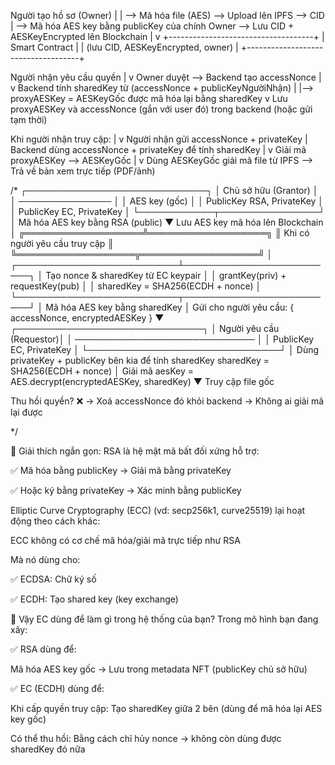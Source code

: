 Người tạo hồ sơ (Owner)
     |
     | --> Mã hóa file (AES) --> Upload lên IPFS --> CID
     | --> Mã hóa AES key bằng publicKey của chính Owner --> Lưu CID + AESKeyEncrypted lên Blockchain
     |
     v
+------------------------------------+
|          Smart Contract            |
| (lưu CID, AESKeyEncrypted, owner)  |
+------------------------------------+

Người nhận yêu cầu quyền
     |
     v
Owner duyệt --> Backend tạo accessNonce
     |
     v
Backend tính sharedKey từ (accessNonce + publicKeyNgườiNhận)
     |
     |--> proxyAESKey = AESKeyGốc được mã hóa lại bằng sharedKey
     v
Lưu proxyAESKey và accessNonce (gắn với user đó) trong backend (hoặc gửi tạm thời)

Khi người nhận truy cập:
     |
     v
Người nhận gửi accessNonce + privateKey
     |
Backend dùng accessNonce + privateKey để tính sharedKey
     |
     v
Giải mã proxyAESKey --> AESKeyGốc
     |
     v
Dùng AESKeyGốc giải mã file từ IPFS --> Trả về bản xem trực tiếp (PDF/ảnh)

/*
                       ┌─────────────────────────────┐
                       │       Chủ sở hữu (Grantor)  │
                       │ ───────────────             │
                       │ AES key (gốc)               │
                       │ PublicKey RSA, PrivateKey   │
                       │ PublicKey EC, PrivateKey    │
                       └────────────┬────────────────┘
                                    │
                        Mã hóa AES key bằng RSA (public)
                                    ▼
                          Lưu AES key mã hóa lên Blockchain
                                    │
                ╔═══════════════════╩═══════════════════╗
                ║        Khi có người yêu cầu truy cập ║
                ╚═══════════════════╦═══════════════════╝
                                    │
        ┌──────────────────────────┴─────────────────────────┐
        │        Tạo nonce & sharedKey từ EC keypair         │
        │        grantKey(priv) + requestKey(pub)            │
        │         sharedKey = SHA256(ECDH + nonce)           │
        └──────────────────────────┬─────────────────────────┘
                                   │
                          Mã hóa AES key bằng sharedKey
                                   │
                          Gửi cho người yêu cầu:
                    { accessNonce, encryptedAESKey }
                                   ▼
               ┌──────────────────────────────┐
               │      Người yêu cầu (Requestor)│
               │ ───────────────────────────── │
               │ PublicKey EC, PrivateKey      │
               └───────────────────────────────┘
                                   │
        Dùng privateKey + publicKey bên kia để tính sharedKey
        sharedKey = SHA256(ECDH + nonce)
                                   │
                  Giải mã aesKey = AES.decrypt(encryptedAESKey, sharedKey)
                                   ▼
                            Truy cập file gốc

Thu hồi quyền? ❌ → Xoá accessNonce đó khỏi backend → Không ai giải mã lại được


*/

🧠 Giải thích ngắn gọn:
RSA là hệ mật mã bất đối xứng hỗ trợ:

✅ Mã hóa bằng publicKey → Giải mã bằng privateKey

✅ Hoặc ký bằng privateKey → Xác minh bằng publicKey

Elliptic Curve Cryptography (ECC) (vd: secp256k1, curve25519) lại hoạt động theo cách khác:

ECC không có cơ chế mã hóa/giải mã trực tiếp như RSA

Mà nó dùng cho:

✅ ECDSA: Chữ ký số

✅ ECDH: Tạo shared key (key exchange)

🧩 Vậy EC dùng để làm gì trong hệ thống của bạn?
Trong mô hình bạn đang xây:

✅ RSA dùng để:

Mã hóa AES key gốc → Lưu trong metadata NFT (publicKey chủ sở hữu)

✅ EC (ECDH) dùng để:

Khi cấp quyền truy cập: Tạo sharedKey giữa 2 bên (dùng để mã hóa lại AES key gốc)

Có thể thu hồi: Bằng cách chỉ hủy nonce → không còn dùng được sharedKey đó nữa
